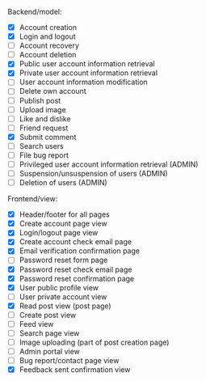 
Backend/model:

- [x] Account creation
- [x] Login and logout
- [ ] Account recovery
- [ ] Account deletion
- [x] Public user account information retrieval
- [x] Private user account information retrieval
- [ ] User account information modification
- [ ] Delete own account
- [ ] Publish post
- [ ] Upload image
- [ ] Like and dislike
- [ ] Friend request
- [x] Submit comment
- [ ] Search users
- [ ] File bug report
- [ ] Privileged user account information retrieval (ADMIN)
- [ ] Suspension/unsuspension of users (ADMIN)
- [ ] Deletion of users (ADMIN)

Frontend/view:

- [x] Header/footer for all pages
- [x] Create account page view
- [x] Login/logout page view
- [x] Create account check email page
- [x] Email verification confirmation page
- [ ] Password reset form page
- [x] Password reset check email page
- [x] Password reset confirmation page
- [x] User public profile view
- [ ] User private account view
- [x] Read post view (post page)
- [ ] Create post view
- [ ] Feed view
- [ ] Search page view
- [ ] Image uploading (part of post creation page)
- [ ] Admin portal view
- [ ] Bug report/contact page view
- [x] Feedback sent confirmation view
